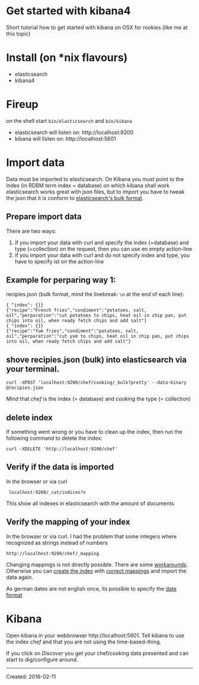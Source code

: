 # Get started with kibana4
Short tutorial how to get started with kibana on OSX for rookies (like me at this topic)

# Install (on *nix flavours)
- elasitcsearch 
- kibana4

# Fireup 
on the shell start `bin/elasticsearch` and `bin/kibana`

- elasticsearch will listen on: http://localhost:9200
- kibana will listen on: http://localhost:5601

# Import data 
Data must be imported to elasticsearch. On Kibana you must point to the index (in RDBM term index = database) on which kibana shall work
elasticsearch works great with json files, but to import you  have to tweak the json that it is conform to [elasticsearch's bulk format](https://www.elastic.co/guide/en/elasticsearch/guide/current/bulk.html). 

## Prepare import data
There are two ways: 

1. if you import your data with curl and specify the index (=database) and type (=collection) on the request, then you can use en empty action-line
2. if you import your data with curl and do not specify index and type, you have to specify ist on the action-line

## Example for perparing way 1: 

recipies.json (bulk format, mind the linebreak: `\n` at the end of each line):

    { "index": {}}
    {"recipe":"French fries","condiment":"potatoes, salt, oil","perparation":"cut potatoes to chips, heat oil in chip pan, put chips into oil, when ready fetch chips and add salt"}
    { "index": {}}
    {"recipe":"Yum fries","condiment":"potatoes, salt, oil","perparation":"cut yum to chips, heat oil in chip pan, put chips into oil, when ready fetch chips and add salt"}
  

## shove recipies.json (bulk) into elasticsearch via your terminal. 

    curl -XPOST 'localhost:9200/chef/cooking/_bulk?pretty' --data-binary @recipies.json

Mind that *chef* is the index (= database) and *cooking* the type (= collection)

## delete index
If something went wrong or you have to clean up the index, then run the following command to delete the index: 

    curl -XDELETE 'http://localhost:9200/chef'

## Verify if the data is imported
In the browser or via curl

     localhost:9200/_cat/indices?v

This show all indexes in elasticsearch with the amount of documents 

## Verify the mapping of your index
In the browser or via curl. I had the problem that some integers where recognized as strings instead of numbers

	http://localhost:9200/chef/_mapping

Changing mappings is not directly possible. There are some [workarounds]( https://www.elastic.co/blog/changing-mapping-with-zero-downtime ). Otherwise you can [create the index]( https://www.elastic.co/guide/en/elasticsearch/reference/current/indices-create-index.html ) with [correct mappings]( https://www.elastic.co/guide/en/elasticsearch/reference/current/mapping.html ) and import the data again. 

As german dates are not english once, its possible to specify the [date format]( https://www.elastic.co/guide/en/elasticsearch/reference/current/date.html )
# Kibana
Open kibana in your webbrowser http://localhost:5601. Tell kibana to use the index *chef* and that you are not using the time-based-thing. 

If you click on *Discover* you get your chef/cooking data presented and can start to dig/configure around.

---
Created: 2016-02-11 
